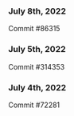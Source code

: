 ### July 8th, 2022

Commit #86315

### July 5th, 2022

Commit #314353


### July 4th, 2022

Commit #72281
